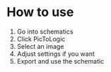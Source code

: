 # How to use
1. Go into schematics
2. Click PicToLogic
3. Select an image
4. Adjust settings if you want
5. Export and use the schematic
